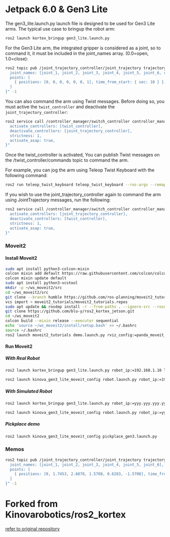 # Jetpack 6.0 & Gen3 Lite
The gen3_lite.launch.py launch file is designed to be used for Gen3 Lite arms. The typical use case to bringup the robot arm:

```bash
ros2 launch kortex_bringup gen3_lite.launch.py
```

For the Gen3 Lite arm, the integrated gripper is considered as a joint, so to command it, it must be included in the joint_names array. (0.0=open, 1.0=close):

```bash
ros2 topic pub /joint_trajectory_controller/joint_trajectory trajectory_msgs/JointTrajectory "{
  joint_names: [joint_1, joint_2, joint_3, joint_4, joint_5, joint_6, right_finger_bottom_joint],
  points: [
    { positions: [0, 0, 0, 0, 0, 0, 1], time_from_start: { sec: 10 } },
  ]
}" -1
```

You can also command the arm using Twist messages. Before doing so, you must active the `twist_controller` and deactivate the `joint_trajectory_controller`:

```bash
ros2 service call /controller_manager/switch_controller controller_manager_msgs/srv/SwitchController "{
  activate_controllers: [twist_controller],
  deactivate_controllers: [joint_trajectory_controller],
  strictness: 1,
  activate_asap: true,
}"
```

Once the twist_controller is activated, You can publish Twist messages on the /twist_controller/commands topic to command the arm.  

For example, you can jog the arm using Teleop Twist Keyboard with the following command:

```bash
ros2 run teleop_twist_keyboard teleop_twist_keyboard --ros-args --remap /cmd_vel:=/twist_controller/commands
```

If you wish to use the joint_trajectory_controller again to command the arm using JointTrajectory messages, run the following:

```bash
ros2 service call /controller_manager/switch_controller controller_manager_msgs/srv/SwitchController "{
  activate_controllers: [joint_trajectory_controller],
  deactivate_controllers: [twist_controller],
  strictness: 1,
  activate_asap: true,
}"
```
### Moveit2
#### Install Moveit2
```bash
sudo apt install python3-colcon-mixin
colcon mixin add default https://raw.githubusercontent.com/colcon/colcon-mixin-repository/master/index.yaml
colcon mixin update default
sudo apt install python3-vcstool
mkdir -p ~/ws_moveit2/src
cd ~/ws_moveit2/src
git clone --branch humble https://github.com/ros-planning/moveit2_tutorials
vcs import < moveit2_tutorials/moveit2_tutorials.repos
sudo apt update && rosdep install -r --from-paths . --ignore-src --rosdistro $ROS_DISTRO -y
git clone https://github.com/blu-y/ros2_kortex_jetson.git
cd ~/ws_moveit2
colcon build --mixin release --executor sequential
echo 'source ~/ws_moveit2/install/setup.bash' >> ~/.bashrc
source ~/.bashrc
ros2 launch moveit2_tutorials demo.launch.py rviz_config:=panda_moveit_config_demo_empty.rviz
```
#### Run Moveit2
##### With Real Robot
```bash
ros2 launch kortex_bringup gen3_lite.launch.py robot_ip:=192.168.1.10 launch_rviz:=false
```
```bash
ros2 launch kinova_gen3_lite_moveit_config robot.launch.py robot_ip:=192.168.1.10
```
##### With Simulated Robot
```bash
ros2 launch kortex_bringup gen3_lite.launch.py robot_ip:=yyy.yyy.yyy.yyy use_fake_hardware:=true launch_rviz:=false
```
```bash
ros2 launch kinova_gen3_lite_moveit_config robot.launch.py robot_ip:=yyy.yyy.yyy.yyy use_fake_hardware:=true
```
##### Pickplace demo
```bash
ros2 launch kinova_gen3_lite_moveit_config pickplace_gen3.launch.py 
```

### Memos
```bash
ros2 topic pub /joint_trajectory_controller/joint_trajectory trajectory_msgs/JointTrajectory "{
  joint_names: [joint_1, joint_2, joint_3, joint_4, joint_5, joint_6],
  points: [
    { positions: [0, 1.7453, 2.6878, 1.5708, 0.6283, -1.5708], time_from_start: { sec: 5 } },
  ]
}" -1
```

# Forked from Kinovarobotics/ros2_kortex
[refer to original repository](https://github.com/Kinovarobotics/ros2_kortex)
